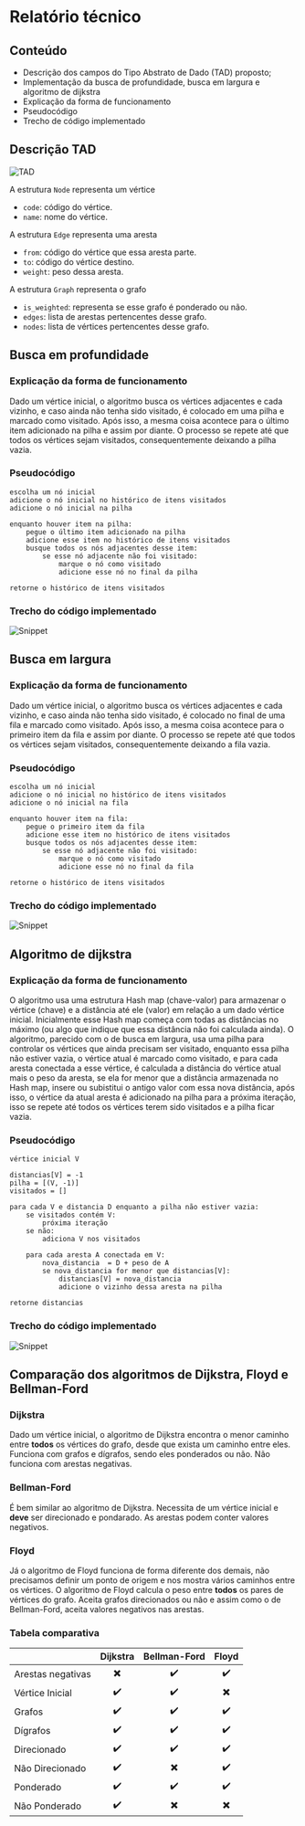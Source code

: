 # Relatório técnico

## Conteúdo
 - Descrição dos campos do Tipo Abstrato de Dado (TAD) proposto;
 - Implementação da busca de profundidade, busca em largura e algoritmo de dijkstra
 - Explicação da forma de funcionamento
 - Pseudocódigo
 - Trecho de código implementado

## Descrição TAD

![TAD](/img/tad.png)

A estrutura `Node` representa um vértice
 - `code`: código do vértice.
 - `name`: nome do vértice.

A estrutura `Edge` representa uma aresta
 - `from`: código do vértice que essa aresta parte.
 - `to`: código do vértice destino.
 - `weight`: peso dessa aresta.

A estrutura `Graph` representa o grafo
 - `is_weighted`: representa se esse grafo é ponderado ou não.
 - `edges`: lista de arestas pertencentes desse grafo.
 - `nodes`: lista de vértices pertencentes desse grafo.


## Busca em profundidade

### Explicação da forma de funcionamento

Dado um vértice inicial, o algoritmo busca os vértices adjacentes e cada vizinho, e caso ainda não tenha sido visitado, é colocado em uma pilha e marcado como visitado. Após isso, a mesma coisa acontece para o último item adicionado na pilha e assim por diante. O processo se repete até que todos os vértices sejam visitados, consequentemente deixando a pilha vazia. 

### Pseudocódigo
```
escolha um nó inicial
adicione o nó inicial no histórico de itens visitados
adicione o nó inicial na pilha

enquanto houver item na pilha:
    pegue o último item adicionado na pilha
    adicione esse item no histórico de itens visitados
    busque todos os nós adjacentes desse item:
        se esse nó adjacente não foi visitado:
            marque o nó como visitado
            adicione esse nó no final da pilha

retorne o histórico de itens visitados
```

### Trecho do código implementado
![Snippet](/img/depth_first_search.png)

## Busca em largura

### Explicação da forma de funcionamento
Dado um vértice inicial, o algoritmo busca os vértices adjacentes e cada vizinho, e caso ainda não tenha sido visitado, é colocado no final de uma fila e marcado como visitado. Após isso, a mesma coisa acontece para o primeiro item da fila e assim por diante. O processo se repete até que todos os vértices sejam visitados, consequentemente deixando a fila vazia. 

### Pseudocódigo
```
escolha um nó inicial
adicione o nó inicial no histórico de itens visitados
adicione o nó inicial na fila

enquanto houver item na fila:
    pegue o primeiro item da fila
    adicione esse item no histórico de itens visitados
    busque todos os nós adjacentes desse item:
        se esse nó adjacente não foi visitado:
            marque o nó como visitado
            adicione esse nó no final da fila

retorne o histórico de itens visitados
```

### Trecho do código implementado
![Snippet](/img/breadth_first_search.png)

## Algoritmo de dijkstra

### Explicação da forma de funcionamento
O algoritmo usa uma estrutura Hash map (chave-valor) para armazenar o vértice (chave) e a distância até ele (valor) em relação a um dado vértice inicial. Inicialmente esse Hash map começa com todas as distâncias no máximo (ou algo que indique que essa distância não foi calculada ainda). O algoritmo, parecido com o de busca em largura, usa uma pilha para controlar os vértices que ainda precisam ser visitado, enquanto essa pilha não estiver vazia, o vértice atual é marcado como visitado, e para cada aresta conectada a esse vértice, é calculada a distância do vértice atual mais o peso da aresta, se ela for menor que a distância armazenada no Hash map, insere ou subistitui o antigo valor com essa nova distância, após isso, o vértice da atual aresta é adicionado na pilha para a próxima iteração, isso se repete até todos os vértices terem sido visitados e a pilha ficar vazia.

### Pseudocódigo
```
vértice inicial V

distancias[V] = -1
pilha = [(V, -1)]
visitados = []

para cada V e distancia D enquanto a pilha não estiver vazia:
    se visitados contém V:
        próxima iteração
    se não:
        adiciona V nos visitados

    para cada aresta A conectada em V:
        nova_distancia  = D + peso de A
        se nova_distancia for menor que distancias[V]:
            distancias[V] = nova_distancia
            adicione o vizinho dessa aresta na pilha

retorne distancias            

```

### Trecho do código implementado
![Snippet](/img/dijkstra.png)

## Comparação dos algoritmos de Dijkstra, Floyd e Bellman-Ford

### Dijkstra
Dado um vértice inicial, o algoritmo de Dijkstra encontra o menor caminho entre **todos** os vértices do grafo, desde que exista um caminho entre eles. Funciona com grafos e dígrafos, sendo eles ponderados ou não. Não funciona com arestas negativas.

### Bellman-Ford
É bem similar ao algoritmo de Dijkstra. Necessita de um vértice inicial e **deve** ser direcionado e pondarado. As arestas podem conter valores negativos.

### Floyd
Já o algoritmo de Floyd funciona de forma diferente dos demais, não precisamos definir um ponto de origem e nos mostra vários caminhos entre os vértices. O algoritmo de Floyd calcula o peso entre **todos** os pares de vértices do grafo. Aceita grafos direcionados ou não e assim como o de Bellman-Ford, aceita valores negativos nas arestas.

### Tabela comparativa

|                   | Dijkstra | Bellman-Ford | Floyd |
|-------------------|:--------:|:------------:|:-----:|
| Arestas negativas |     ✖️    |       ✔️      |   ✔️   |
| Vértice Inicial   |     ✔️    |       ✔️      |   ✖️   |
| Grafos            |     ✔️    |       ✔️      |   ✔️   |
| Dígrafos          |     ✔️    |       ✔️      |   ✔️   |
| Direcionado       |     ✔️    |       ✔️      |   ✔️   |
| Não Direcionado   |     ✔️    |       ✖️      |   ✔️   |
| Ponderado         |     ✔️    |       ✔️      |   ✔️   |
| Não Ponderado     |     ✔️    |       ✖️      |   ✖️   |
